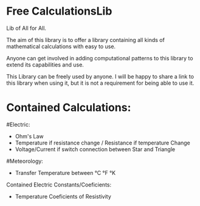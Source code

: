 # Free CalculationsLib
Lib of All for All.

The aim of this library is to offer a library containing all kinds of mathematical calculations with easy to use.

Anyone can get involved in adding computational patterns to this library to extend its capabilities and use.

This Library can be freely used by anyone. I will be happy to share a link to this library when using it, but it is not a requirement for being able to use it.



# Contained Calculations:
#Electric:
- Ohm's Law
- Temperature if resistance change / Resistance if temperature Change
- Voltage/Current if switch connection between Star and Triangle

#Meteorology:
- Transfer Temperature between °C °F °K



Contained Electric Constants/Coeficients:
- Temperature Coeficients of Resistivity








